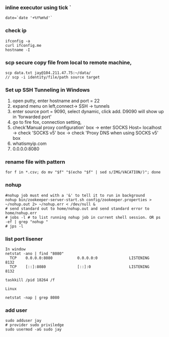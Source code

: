 ### inline executor using tick ` 
```
date=`date '+%Y%m%d'` 
```

### check ip
```
ifconfig -a
curl ifconfig.me
hostname -I
```
### scp secure copy file from local to remote machine,
```
scp data.txt jay@104.211.47.75:~/data/
// scp -i identity/file/path source target
```
### Set up SSH Tunneling in Windows
1. open putty, enter hostname and port = 22
2. expand menu on left,connect-> SSH -> tunnels 
3. enter source port = 9090, select dynamic, click add.  D9090 will show up in 'forwarded port'
4. go to fire fox, connection setting, 
5. check'Manual proxy configuration' box -> enter SOCKS Host= localhost -> check 'SOCKS v5' box -> check 'Proxy DNS when using SOCKS v5' box
6. whatismyip.com
7. 0.0.0.0:8080


### rename file with pattern
```
for f in *.csv; do mv "$f" "$(echo "$f" | sed s/IMG/VACATION/)"; done
```
### nohup
```
#nohup job must end with a '&' to tell it to run in background
nohup bin/zookeeper-server-start.sh config/zookeeper.properties > ~/nohup.out 2> ~/nohup.err < /dev/null &
# send standard out to home/nohup.out and send standard error to home/nohup.err
# jobs -l # to list running nohup job in current shell session. OR ps -ef | grep "nohup "
# jps -l
```

### list port lisener 
```
In window 
netstat -ano | find "8080"
  TCP    0.0.0.0:8080           0.0.0.0:0              LISTENING       8132
  TCP    [::]:8080              [::]:0                 LISTENING       8132

taskkill /pid 18264 /f

Linux

netstat -nap | grep 8080

```
### add user
```
sudo adduser jay
# provider sudo priviledge
sudo usermod -aG sudo jay


```
